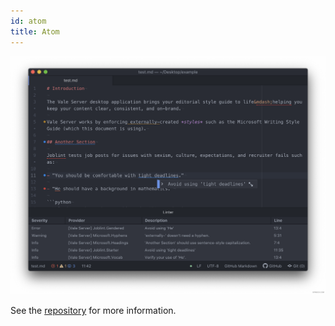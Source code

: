 ```yaml
---
id: atom
title: Atom
---
```


![Screenshot of the Atom plugin](assets/plugins/atom.gif)

See the [repository](https://github.com/errata-ai/vale-atom) for more information.
